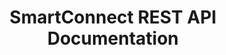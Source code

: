 ---
title: SmartConnect REST API Documentation

language_tabs: # must be one of https://git.io/vQNgJ
  - shell: cUrl
  - python: Python
  - javascript: JavaScript
  - csharp: C#



toc_footers:
  - <a href='https://www.eonesolutions.com/Shop/SmartConnect'>Sign Up for a SmartConnect Trial</a>
  - <a href='https://github.com/slatedocs/slate'>Documentation Powered by Slate</a>

includes:
  - introduction
  - authentication
  - mapInformation
  - mapData
  - mapRuns
  - errorProcessing

search: true

code_clipboard: true
---